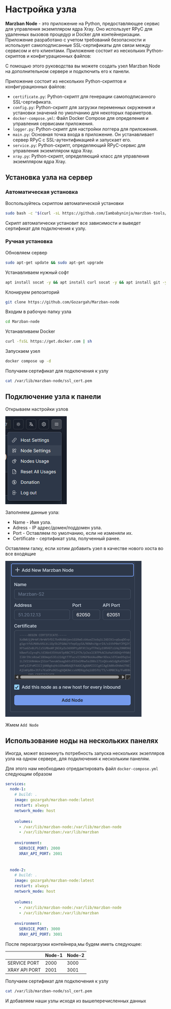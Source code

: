 # Настройка узла

**Marzban Node** - это приложение на Python, предоставляющее сервис для управления экземпляром ядра Xray. Оно использует RPyC для удаленных вызовов процедур и Docker для контейнеризации. Приложение разработано с учетом требований безопасности и использует самоподписанные SSL-сертификаты для связи между сервисом и его клиентами. Приложение состоит из нескольких Python-скриптов и конфигурационных файлов:

С помощью этого руководства вы можете создать узел Marzban Node на дополнительном сервере и подключить его к панели.

Приложение состоит из нескольких Python-скриптов и конфигурационных файлов:

* `certificate.py`: Python-скрипт для генерации самоподписанного SSL-сертификата.
* `config.py`: Python-скрипт для загрузки переменных окружения и установки значений по умолчанию для некоторых параметров.
* `docker-compose.yml`: Файл Docker Compose для определения и управления сервисами приложения.
* `logger.py`: Python-скрипт для настройки логгера для приложения.
* `main.py`: Основная точка входа в приложение. Он устанавливает сервер RPyC с SSL-аутентификацией и запускает его.
* `service.py`: Python-скрипт, определяющий RPyC-сервис для управления экземпляром ядра Xray.
* `xray.py`: Python-скрипт, определяющий класс для управления экземпляром ядра Xray.

## Установка узла на сервер <a href="#install" id="install"></a>

### Автоматическая установка <a href="#auto-install" id="auto-install"></a>

Воспользуйтесь скриптом автоматической установки

```bash
sudo bash -c "$(curl -sL https://github.com/Iambabyninja/marzban-tools/raw/main/install_marzban_node.sh)" @ install
```

Скрипт автоматически установит все зависимости и выведет сертификат для подключения к узлу.

### Ручная установка <a href="#manual-install" id="manual-install"></a>

Обновляем сервер

```bash
sudo apt-get update && sudo apt-get upgrade
```

Устанавливаем нужный софт

```bash
apt install socat -y && apt install curl socat -y && apt install git -y
```

Клонируем репозиторий

```bash
git clone https://github.com/Gozargah/Marzban-node
```

Входим в рабочую папку узла

```bash
cd Marzban-node
```

Устанавливаем Docker

```bash
curl -fsSL https://get.docker.com | sh
```

Запускаем узел

```bash
docker compose up -d
```

Получаем сертификат для подключения к узлу

```bash
cat /var/lib/marzban-node/ssl_cert.pem
```

## Подключение узла к панели <a href="#connect" id="connect"></a>

Открываем настройки узлов

![](<../.gitbook/assets/image (8).png>)

Заполняем данные узла:

* Name - Имя узла.&#x20;
* Adress - IP адрес/домен/поддомен узла.
* Port - Оставляем по умолчанию, если не изменяли их.
* Certificate - сертификат узла, полученный ранее.

Оставляем галку, если хотим добавить узел в качестве нового хоста во все входящие

![](<../.gitbook/assets/image (11).png>)

Жмем `Add Node`

## Использование ноды на нескольких панелях <a href="#multi-panel-usage" id="multi-panel-usage"></a>

Иногда, может возникнуть потребность запуска нескольких экзепляров узла на одном сервере, для подключения к нескольким панелям.

Для этого нам необходимо отредактировать файл `docker-compose.yml`  следующим образом

```yaml
services:
  node-1:
    # build: .
    image: gozargah/marzban-node:latest
    restart: always
    network_mode: host

    volumes:
      - /var/lib/marzban-node:/var/lib/marzban-node
      - /var/lib/marzban:/var/lib/marzban

    environment:
      SERVICE_PORT: 2000
      XRAY_API_PORT: 2001


  node-2:
    # build: .
    image: gozargah/marzban-node:latest
    restart: always
    network_mode: host

    volumes:
      - /var/lib/marzban-node:/var/lib/marzban-node
      - /var/lib/marzban:/var/lib/marzban

    environment:
      SERVICE_PORT: 3000
      XRAY_API_PORT: 3001
```

После перезагрузки контейнера,мы будем иметь следующее:

|               | Node-1 | Node-2 |
| ------------- | ------ | ------ |
| SERVICE PORT  | 2000   | 3000   |
| XRAY API PORT | 2001   | 3001   |

Получаем сертификат для подключения к узлу

```bash
cat /var/lib/marzban-node/ssl_cert.pem
```

И добавляем наши узлы исходя из вышеперечисленных данных
